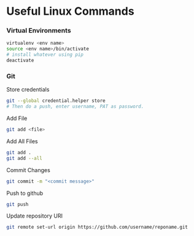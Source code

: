 # Useful Linux Commands

### Virtual Environments
```bash
virtualenv <env name>
source <env name>/bin/activate
# install whatever using pip
deactivate
```
### Git
Store credentials
```bash
git --global credential.helper store 
# Then do a push, enter username, PAT as password.
```
Add File
```bash
git add <file>
```
Add All Files
```bash
git add .
git add --all
```
Commit Changes
```bash
git commit -m "<commit message>"
```
Push to github
```bash
git push
```
Update repository URI
```bash
git remote set-url origin https://github.com/username/reponame.git
```

